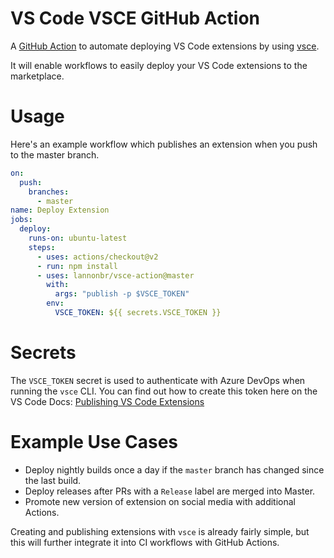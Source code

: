 # VS Code VSCE GitHub Action

A [GitHub Action](https://github.com/features/actions) to automate deploying VS Code extensions by using [vsce](https://github.com/Microsoft/vscode-vsce).

It will enable workflows to easily deploy your VS Code extensions to the marketplace.

# Usage

Here's an example workflow which publishes an extension when you push to the master branch.

```yaml
on:
  push:
    branches:
      - master
name: Deploy Extension
jobs:
  deploy:
    runs-on: ubuntu-latest
    steps:
      - uses: actions/checkout@v2
      - run: npm install
      - uses: lannonbr/vsce-action@master
        with:
          args: "publish -p $VSCE_TOKEN"
        env:
          VSCE_TOKEN: ${{ secrets.VSCE_TOKEN }}
```

# Secrets

The `VSCE_TOKEN` secret is used to authenticate with Azure DevOps when running the `vsce` CLI. You can find out how to create this token here on the VS Code Docs: [Publishing VS Code Extensions](https://code.visualstudio.com/docs/extensions/publish-extension)

# Example Use Cases

- Deploy nightly builds once a day if the `master` branch has changed since the last build.
- Deploy releases after PRs with a `Release` label are merged into Master.
- Promote new version of extension on social media with additional Actions.

Creating and publishing extensions with `vsce` is already fairly simple, but this will further integrate it into CI workflows with GitHub Actions.
